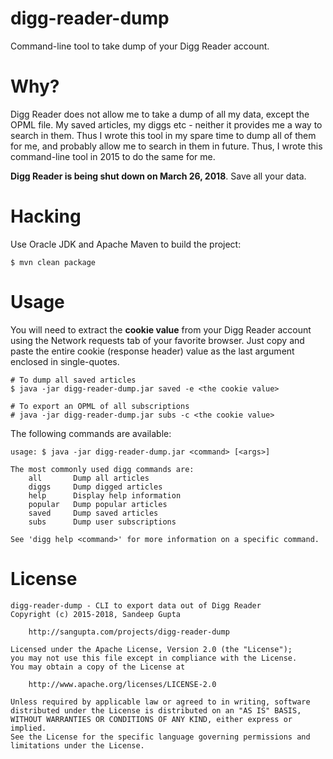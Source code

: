 # digg-reader-dump

Command-line tool to take dump of your Digg Reader account. 

# Why?

Digg Reader does not allow me to take a dump of all my data, except the OPML file. My saved
articles, my diggs etc - neither it provides me a way to search in them. Thus I wrote this
tool in my spare time to dump all of them for me, and probably allow me to search in them
in future. Thus, I wrote this command-line tool in 2015 to do the same for me.

**Digg Reader is being shut down on March 26, 2018**. Save all your data.

# Hacking

Use Oracle JDK and Apache Maven to build the project:

```
$ mvn clean package
```

# Usage

You will need to extract the **cookie value** from your Digg Reader account using the Network
requests tab of your favorite browser. Just copy and paste the entire cookie (response header)
value as the last argument enclosed in single-quotes.

```
# To dump all saved articles
$ java -jar digg-reader-dump.jar saved -e <the cookie value>

# To export an OPML of all subscriptions
# java -jar digg-reader-dump.jar subs -c <the cookie value>
```

The following commands are available:

```
usage: $ java -jar digg-reader-dump.jar <command> [<args>]

The most commonly used digg commands are:
    all       Dump all articles
    diggs     Dump digged articles
    help      Display help information
    popular   Dump popular articles
    saved     Dump saved articles
    subs      Dump user subscriptions

See 'digg help <command>' for more information on a specific command.
```


# License

```
digg-reader-dump - CLI to export data out of Digg Reader
Copyright (c) 2015-2018, Sandeep Gupta

    http://sangupta.com/projects/digg-reader-dump

Licensed under the Apache License, Version 2.0 (the "License");
you may not use this file except in compliance with the License.
You may obtain a copy of the License at

    http://www.apache.org/licenses/LICENSE-2.0

Unless required by applicable law or agreed to in writing, software
distributed under the License is distributed on an "AS IS" BASIS,
WITHOUT WARRANTIES OR CONDITIONS OF ANY KIND, either express or implied.
See the License for the specific language governing permissions and
limitations under the License.
```
